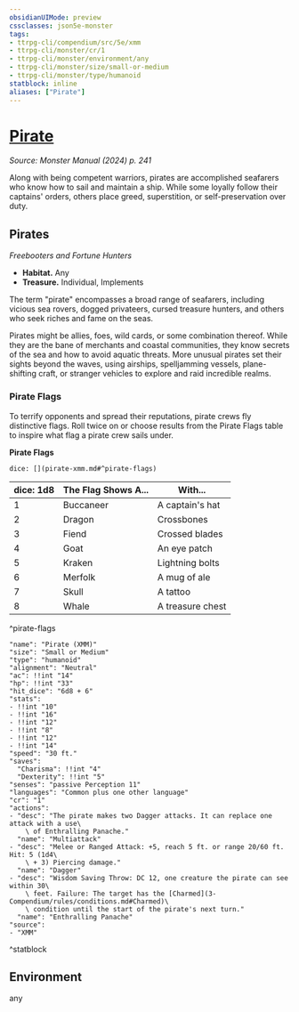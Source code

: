 ```yaml
---
obsidianUIMode: preview
cssclasses: json5e-monster
tags:
- ttrpg-cli/compendium/src/5e/xmm
- ttrpg-cli/monster/cr/1
- ttrpg-cli/monster/environment/any
- ttrpg-cli/monster/size/small-or-medium
- ttrpg-cli/monster/type/humanoid
statblock: inline
aliases: ["Pirate"]
---
```

# [Pirate](3-Compendium\bestiary\humanoid/pirate-xmm.md)
*Source: Monster Manual (2024) p. 241*  

Along with being competent warriors, pirates are accomplished seafarers who know how to sail and maintain a ship. While some loyally follow their captains' orders, others place greed, superstition, or self-preservation over duty.

## Pirates

*Freebooters and Fortune Hunters*

- **Habitat.** Any  
- **Treasure.** Individual, Implements  

The term "pirate" encompasses a broad range of seafarers, including vicious sea rovers, dogged privateers, cursed treasure hunters, and others who seek riches and fame on the seas.

Pirates might be allies, foes, wild cards, or some combination thereof. While they are the bane of merchants and coastal communities, they know secrets of the sea and how to avoid aquatic threats. More unusual pirates set their sights beyond the waves, using airships, spelljamming vessels, plane-shifting craft, or stranger vehicles to explore and raid incredible realms.

### Pirate Flags

To terrify opponents and spread their reputations, pirate crews fly distinctive flags. Roll twice on or choose results from the Pirate Flags table to inspire what flag a pirate crew sails under.

**Pirate Flags**

`dice: [](pirate-xmm.md#^pirate-flags)`

| dice: 1d8 | The Flag Shows A... | With... |
|-----------|---------------------|---------|
| 1 | Buccaneer | A captain's hat |
| 2 | Dragon | Crossbones |
| 3 | Fiend | Crossed blades |
| 4 | Goat | An eye patch |
| 5 | Kraken | Lightning bolts |
| 6 | Merfolk | A mug of ale |
| 7 | Skull | A tattoo |
| 8 | Whale | A treasure chest |
^pirate-flags

```statblock
"name": "Pirate (XMM)"
"size": "Small or Medium"
"type": "humanoid"
"alignment": "Neutral"
"ac": !!int "14"
"hp": !!int "33"
"hit_dice": "6d8 + 6"
"stats":
- !!int "10"
- !!int "16"
- !!int "12"
- !!int "8"
- !!int "12"
- !!int "14"
"speed": "30 ft."
"saves":
  "Charisma": !!int "4"
  "Dexterity": !!int "5"
"senses": "passive Perception 11"
"languages": "Common plus one other language"
"cr": "1"
"actions":
- "desc": "The pirate makes two Dagger attacks. It can replace one attack with a use\
    \ of Enthralling Panache."
  "name": "Multiattack"
- "desc": "Melee or Ranged Attack: +5, reach 5 ft. or range 20/60 ft. Hit: 5 (1d4\
    \ + 3) Piercing damage."
  "name": "Dagger"
- "desc": "Wisdom Saving Throw: DC 12, one creature the pirate can see within 30\
    \ feet. Failure: The target has the [Charmed](3-Compendium/rules/conditions.md#Charmed)\
    \ condition until the start of the pirate's next turn."
  "name": "Enthralling Panache"
"source":
- "XMM"
```
^statblock

## Environment

any